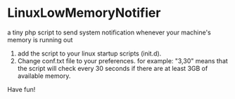 # LinuxLowMemoryNotifier
a tiny php script to send system notification whenever your machine's memory is running out


1. add the script to your linux startup scripts (init.d).
2. Change conf.txt file to your preferences.
for example:
"3,30" means that the script will check every 30 seconds if there are at least 3GB of available memory.

Have fun!